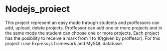 # Nodejs_proiect
This project represent an easy mode through students and proffessors can add, upload, delete projects. 
Proffessor can add one or more projects and in the same mode the student can choose one or more projects. 
Each project has the posibility to receive a mark from 1 to 10(given by proffesor).
For this project i use Express.js framework and MySQL database. 
